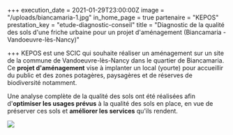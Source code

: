 +++
execution_date = 2021-01-29T23:00:00Z
image = "/uploads/biancamaria-1.jpg"
in_home_page = true
partenaire = "KEPOS"
prestation_key = "etude-diagnostic-conseil"
title = "Diagnostic de la qualité des sols d'une friche urbaine pour un projet d'aménagement (Biancamaria - Vandoeuvre-lès-Nancy)"

+++
KEPOS est une SCIC qui souhaite réaliser un aménagement sur un site de la commune de Vandoeuvre-lès-Nancy dans le quartier de Biancamaria.   
Ce **projet d'aménagement** vise à implanter un local (yourte) pour accueillir du public et des zones potagères, paysagères et de réserves de biodiversité notamment.

Une analyse complète de la qualité des sols ont été réalisées afin d'**optimiser les usages prévus** à la qualité des sols en place, en vue de préserver ces sols et **améliorer les services** qu'ils rendent.

![](/uploads/biancamaria-site.png)